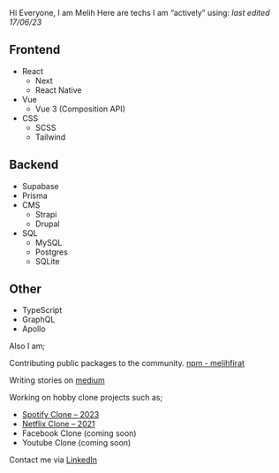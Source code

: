 Hi Everyone, I am Melih Here are techs I am “actively” using: 
*last edited 17/06/23*
## Frontend

- React
   - Next
   - React Native
 - Vue
   - Vue 3 (Composition API)
- CSS
  - SCSS
  - Tailwind 

## Backend
- Supabase
- Prisma
- CMS
  - Strapi
  - Drupal
- SQL
  - MySQL
  - Postgres
  - SQLite  
## Other

- TypeScript
- GraphQL
- Apollo

Also I am;

Contributing public packages to the community. <a target="_blank" href="https://www.npmjs.com/~melihfirat"> npm - melihfirat</a>

Writing stories on <a target="_blank" href="https://medium.com/@firatmelih">medium</a>

Working on hobby clone projects such as;
  -  <a target="_blank" href="https://spotify-clone-firatmelih.vercel.app/">Spotify Clone – 2023</a>
  -  <a target="_blank" href="https://github.com/firatmelih/Netflix_M512_Client">Netflix Clone – 2021</a>
  - Facebook Clone (coming soon)
  - Youtube Clone (coming soon)

Contact me via <a target="_blank" href="https://www.linkedin.com/in/firatmelih/">LinkedIn<a/>



